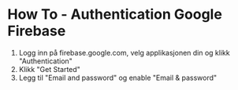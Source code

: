 <h1>How To - Authentication Google Firebase </h1>
<ol>
  <li>Logg inn på firebase.google.com, velg applikasjonen din og klikk "Authentication" </li>
  <li>Klikk "Get Started"</li>
  <li>Legg til "Email and password" og enable "Email & password"</li>
</ol>
